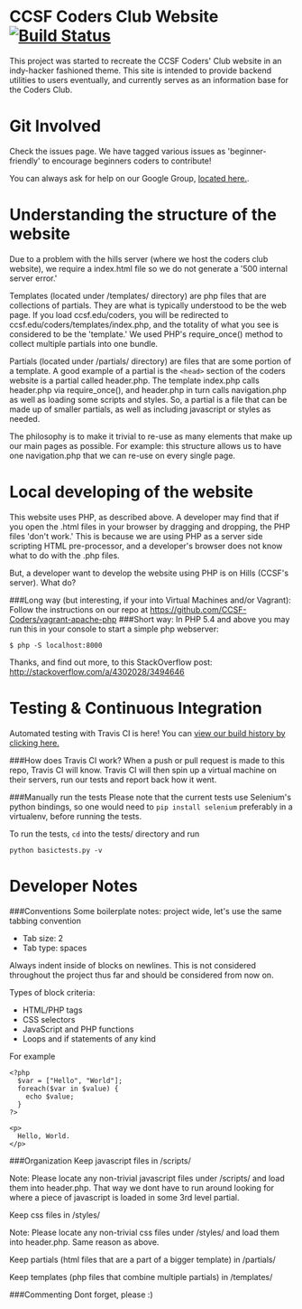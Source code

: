 CCSF Coders Club Website [![Build Status](https://travis-ci.org/CCSF-Coders/ccsf_coders_website.svg)](https://travis-ci.org/CCSF-Coders/ccsf_coders_website)
================

This project was started to recreate the CCSF Coders' Club website in an
indy-hacker fashioned theme. This site is intended to provide backend utilities
to users eventually, and currently serves as an information base for the Coders
Club.

Git Involved
===============

Check the issues page. We have tagged various issues as 'beginner-friendly' to encourage beginners coders to contribute!

You can always ask for help on our Google Group, [located here.](https://groups.google.com/forum/#!forum/ccsfcoders).

Understanding the structure of the website
===============

Due to a problem with the hills server (where we host the coders club website), we require a index.html file so we do not generate a '500 internal server error.'

Templates (located under /templates/ directory) are php files that are collections of partials. They are what is typically understood to be the web page. If you load ccsf.edu/coders, you will be redirected to ccsf.edu/coders/templates/index.php, and the totality of what you see is considered to be the 'template.' We used PHP's require_once() method to collect multiple partials into one bundle.

Partials (located under /partials/ directory) are files that are some portion of a template. A good example of a partial is the `<head>` section of the coders website is a partial called header.php. The template index.php calls header.php via require_once(), and header.php in turn calls navigation.php as well as loading some scripts and styles. So, a partial is a file that can be made up of smaller partials, as well as including javascript or styles as needed.

The philosophy is to make it trivial to re-use as many elements that make up our main pages as possible. For example: this structure allows us to have one navigation.php that we can re-use on every single page.

Local developing of the website
===============

This website uses PHP, as described above. A developer may find that if you open the .html files in your browser by dragging and dropping, the PHP files 'don't work.' This is because we are using PHP as a server side scripting HTML pre-processor, and a developer's browser does not know what to do with the .php files.

But, a developer want to develop the website using PHP is on Hills (CCSF's server). What do?

###Long way (but interesting, if your into Virtual Machines and/or Vagrant): 
Follow the instructions on our repo at https://github.com/CCSF-Coders/vagrant-apache-php
###Short way: 
In PHP 5.4 and above you may run this in your console to start a simple php webserver:

    $ php -S localhost:8000

Thanks, and find out more, to this StackOverflow post: http://stackoverflow.com/a/4302028/3494646

Testing & Continuous Integration
===============

Automated testing with Travis CI is here! You can [view our build history by clicking here.](https://travis-ci.org/CCSF-Coders/ccsf_coders_website)

###How does Travis CI work?
When a push or pull request is made to this repo, Travis CI will know. Travis CI will then spin up a virtual machine on their servers, run our tests and report back how it went. 

###Manually run the tests
Please note that the current tests use Selenium's python bindings, so one would need to 
`pip install selenium`
preferably in a virtualenv, before running the tests. 

To run the tests, `cd` into the tests/ directory and run 

    python basictests.py -v

Developer Notes
===============

###Conventions
Some boilerplate notes: project wide, let's use the same tabbing convention

* Tab size: 2
* Tab type: spaces

Always indent inside of blocks on newlines. This is not considered throughout
the project thus far and should be considered from now on.

Types of block criteria:

* HTML/PHP tags
* CSS selectors
* JavaScript and PHP functions
* Loops and if statements of any kind

For example

    <?php
      $var = ["Hello", "World"];
      foreach($var in $value) {
        echo $value;
      }
    ?>

    <p>
      Hello, World.
    </p>

###Organization
Keep javascript files in /scripts/

Note: Please locate any non-trivial javascript files under /scripts/ and load them into header.php. That way we dont have to run around looking for where a piece of javascript is loaded in some 3rd level partial.

Keep css files in /styles/

Note: Please locate any non-trivial css files under /styles/ and load them into header.php. Same reason as above.

Keep partials (html files that are a part of a bigger template) in /partials/

Keep templates (php files that combine multiple partials) in /templates/

###Commenting
Dont forget, please :)